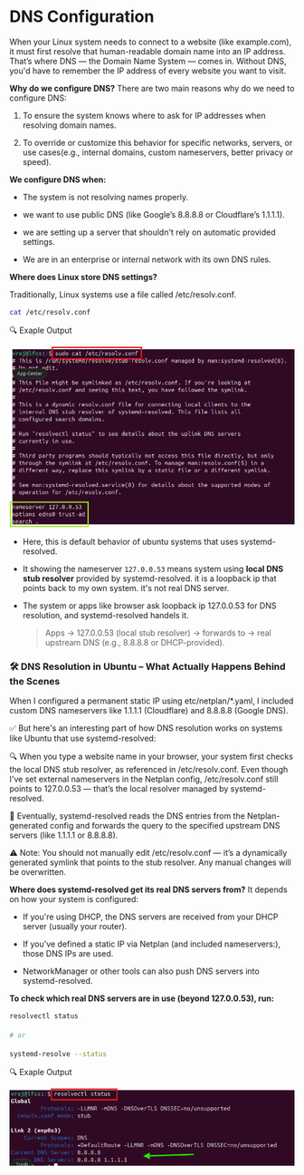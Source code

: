 # DNS Configuration

When your Linux system needs to connect to a website (like example.com), it must first resolve that human-readable domain name into an IP address. That’s where DNS — the Domain Name System — comes in. Without DNS, you'd have to remember the IP address of every website you want to visit.

**Why do we configure DNS?**
There are two main reasons why do we need to configure DNS:

1. To ensure the system knows where to ask for IP addresses when resolving domain names.

2. To override or customize this behavior for specific networks, servers, or use cases(e.g., internal domains, custom nameservers, better privacy or speed).

**We configure DNS when:**
* The system is not resolving names properly.

* we want to use public DNS (like Google’s 8.8.8.8 or Cloudflare’s 1.1.1.1).

* we are setting up a server that shouldn't rely on automatic provided settings.

* We are in an enterprise or internal network with its own DNS rules.

**Where does Linux store DNS settings?**

Traditionally, Linux systems use a file called /etc/resolv.conf. 

```bash
cat /etc/resolv.conf
```

🔍 Exaple Output

![Screenshot](https://github.com/vrjbhvsr/linux_for_DevOps_Practice/blob/main/Week_4/Screenshots/catres.png)

* Here, this is default behavior of ubuntu systems that uses systemd-resolved.

* It showing the nameserver `127.0.0.53` means system using **local DNS stub resolver** provided by systemd-resolved. it is a loopback ip that points back to my own system. it's not real DNS server.

* The system or apps like browser ask loopback ip 127.0.0.53 for DNS resolution, and systemd-resolved handels it.
    > Apps → 127.0.0.53 (local stub resolver) → forwards to → real upstream DNS (e.g., 8.8.8.8 or DHCP-provided).


### 🛠️ DNS Resolution in Ubuntu – What Actually Happens Behind the Scenes

When I configured a permanent static IP using etc/netplan/*.yaml, I included custom DNS nameservers like 1.1.1.1 (Cloudflare) and 8.8.8.8 (Google DNS).

✅ But here's an interesting part of how DNS resolution works on systems like Ubuntu that use systemd-resolved:

🔍 When you type a website name in your browser, your system first checks the local DNS stub resolver, as referenced in /etc/resolv.conf.
Even though I've set external nameservers in the Netplan config, /etc/resolv.conf still points to 127.0.0.53 — that’s the local resolver managed by systemd-resolved.

🔄 Eventually, systemd-resolved reads the DNS entries from the Netplan-generated config and forwards the query to the specified upstream DNS servers (like 1.1.1.1 or 8.8.8.8).

⚠️ Note: You should not manually edit /etc/resolv.conf — it’s a dynamically generated symlink that points to the stub resolver. Any manual changes will be overwritten.

**Where does systemd-resolved get its real DNS servers from?**
It depends on how your system is configured:

* If you're using DHCP, the DNS servers are received from your DHCP server (usually your router).

* If you've defined a static IP via Netplan (and included nameservers:), those DNS IPs are used.

* NetworkManager or other tools can also push DNS servers into systemd-resolved.


**To check which real DNS servers are in use (beyond 127.0.0.53), run:**

```bash
resolvectl status

# or

systemd-resolve --status

```

🔍 Exaple Output

![Screenshot](https://github.com/vrjbhvsr/linux_for_DevOps_Practice/blob/main/Week_4/Screenshots/DNSsts.png)



